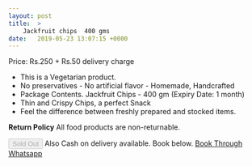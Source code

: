 ```yaml
---
layout: post
title:  >
    Jackfruit chips  400 gms 
date:   2019-05-23 13:07:15 +0000
---
```



Price: Rs.250 + Rs.50 delivery charge
 - This is a Vegetarian product.
 - No preservatives - No artificial flavor - Homemade, Handcrafted  
 - Package Contents. Jackfruit Chips - 400 gm (Expiry Date: 1 month)
 - Thin and Crispy Chips, a perfect Snack
 - Feel the difference between freshly prepared and stocked items.
 
 **Return Policy**
All food products are non-returnable.
<!-- ![header](https://i.ibb.co/4mf96k5/71o-GBs-VDGEL-SL1200.jpg) -->

<script>      
      function onButtonClick() {
        Instamojo.open('https://www.instamojo.com/justinechacko/jackfruit-chips-400-gms/');
      }
    </script>
<button disabled class="btn btn-info shadow-sm my-2 my-sm-0" onclick="onButtonClick()">
      Sold Out<i class="fa fa-shopping-cart fa-spin"></i>
    </button>  
		Also Cash on delivery available. Book below.  
		<a class="btn btn-success text-white" href="https://api.whatsapp.com/send?text=please send {{ site.url }}{{ page.url }}&phone=919746917010">
<i class="fab fa-whatsapp fa-spin"></i>Book Through Whatsapp
</a>

